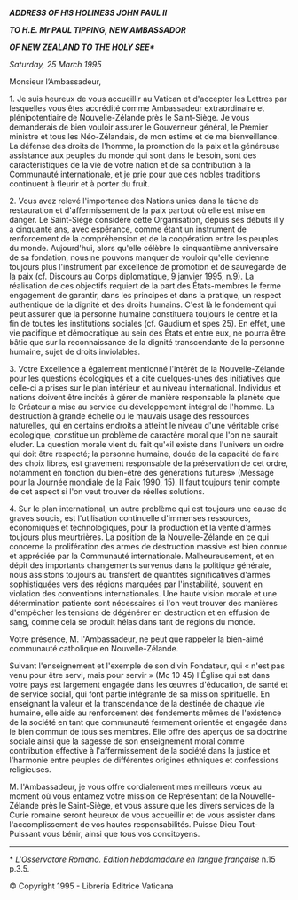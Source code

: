 ***ADDRESS OF HIS HOLINESS JOHN PAUL II***

***TO H.E. Mr PAUL TIPPING, NEW AMBASSADOR***

***OF NEW ZEALAND TO THE HOLY SEE\****

*Saturday, 25 March 1995*

Monsieur l’Ambassadeur,

1\. Je suis heureux de vous accueillir au Vatican et d'accepter les Lettres par lesquelles vous êtes accrédité comme Ambassadeur extraordinaire et plénipotentiaire de Nouvelle-Zélande près le Saint-Siège. Je vous demanderais de bien vouloir assurer le Gouverneur général, le Premier ministre et tous les Néo-Zélandais, de mon estime et de ma bienveillance. La défense des droits de l'homme, la promotion de la paix et la généreuse assistance aux peuples du monde qui sont dans le besoin, sont des caractéristiques de la vie de votre nation et de sa contribution à la Communauté internationale, et je prie pour que ces nobles traditions continuent à fleurir et à porter du fruit.

2\. Vous avez relevé l'importance des Nations unies dans la tâche de restauration et d'affermissement de la paix partout où elle est mise en danger. Le Saint-Siège considère cette Organisation, depuis ses débuts il y a cinquante ans, avec espérance, comme étant un instrument de renforcement de la compréhension et de la coopération entre les peuples du monde. Aujourd'hui, alors qu'elle célèbre le cinquantième anniversaire de sa fondation, nous ne pouvons manquer de vouloir qu'elle devienne toujours plus l'instrument par excellence de promotion et de sauvegarde de la paix (cf. Discours au Corps diplomatique, 9 janvier 1995, n.9). La réalisation de ces objectifs requiert de la part des États-membres le ferme engagement de garantir, dans les principes et dans la pratique, un respect authentique de la dignité et des droits humains. C'est là le fondement qui peut assurer que la personne humaine constituera toujours le centre et la fin de toutes les institutions sociales (cf. Gaudium et spes 25). En effet, une vie pacifique et démocratique au sein des États et entre eux, ne pourra être bâtie que sur la reconnaissance de la dignité transcendante de la personne humaine, sujet de droits inviolables.

3\. Votre Excellence a également mentionné l'intérêt de la Nouvelle-Zélande pour les questions écologiques et a cité quelques-unes des initiatives que celle-ci a prises sur le plan intérieur et au niveau international. Individus et nations doivent être incités à gérer de manière responsable la planète que le Créateur a mise au service du développement intégral de l'homme. La destruction à grande échelle ou le mauvais usage des ressources naturelles, qui en certains endroits a atteint le niveau d'une véritable crise écologique, constitue un problème de caractère moral que l'on ne saurait éluder. La question morale vient du fait qu'«il existe dans l'univers un ordre qui doit être respecté; la personne humaine, douée de la capacité de faire des choix libres, est gravement responsable de la préservation de cet ordre, notamment en fonction du bien-être des générations futures» (Message pour la Journée mondiale de la Paix 1990, 15). Il faut toujours tenir compte de cet aspect si l'on veut trouver de réelles solutions.

4\. Sur le plan international, un autre problème qui est toujours une cause de graves soucis, est l'utilisation continuelle d'immenses ressources, économiques et technologiques, pour la production et la vente d'armes toujours plus meurtrières. La position de la Nouvelle-Zélande en ce qui concerne la prolifération des armes de destruction massive est bien connue et appréciée par la Communauté internationale. Malheureusement, et en dépit des importants changements survenus dans la politique générale, nous assistons toujours au transfert de quantités significatives d'armes sophistiquées vers des régions marquées par l'instabilité, souvent en violation des conventions internationales. Une haute vision morale et une détermination patiente sont nécessaires si l'on veut trouver des manières d'empêcher les tensions de dégénérer en destruction et en effusion de sang, comme cela se produit hélas dans tant de régions du monde.

Votre présence, M. l'Ambassadeur, ne peut que rappeler la bien-aimé communauté catholique en Nouvelle-Zélande.

Suivant l'enseignement et l'exemple de son divin Fondateur, qui « n'est pas venu pour être servi, mais pour servir » (Mc 10 45) l'Église qui est dans votre pays est largement engagée dans les œuvres d'éducation, de santé et de service social, qui font partie intégrante de sa mission spirituelle. En enseignant la valeur et la transcendance de la destinée de chaque vie humaine, elle aide au renforcement des fondements mêmes de l'existence de la société en tant que communauté fermement orientée et engagée dans le bien commun de tous ses membres. Elle offre des aperçus de sa doctrine sociale ainsi que la sagesse de son enseignement moral comme contribution effective à l'affermissement de la société dans la justice et l'harmonie entre peuples de différentes origines ethniques et confessions religieuses.

M. l'Ambassadeur, je vous offre cordialement mes meilleurs vœux au moment où vous entamez votre mission de Représentant de la Nouvelle-Zélande près le Saint-Siège, et vous assure que les divers services de la Curie romaine seront heureux de vous accueillir et de vous assister dans l'accomplissement de vos hautes responsabilités. Puisse Dieu Tout-Puissant vous bénir, ainsi que tous vos concitoyens.

* * *

\* *L'Osservatore Romano. Edition hebdomadaire en langue française* n.15 p.3.5.

© Copyright 1995 \- Libreria Editrice Vaticana